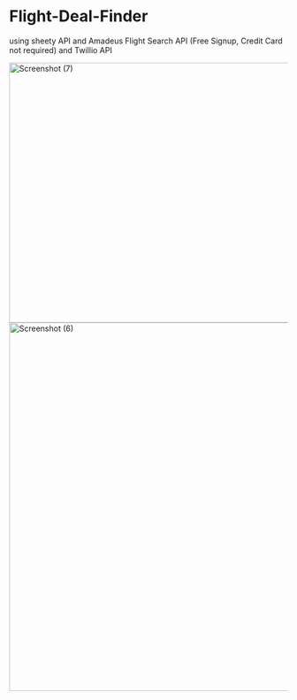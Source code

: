 # Flight-Deal-Finder
using sheety API and Amadeus Flight Search API (Free Signup, Credit Card not required) and Twillio API

<img width="719" height="470" alt="Screenshot (7)" src="https://github.com/user-attachments/assets/adbe736a-9f87-4254-b7c3-d9fcad5263ee" />
<img width="763" height="666" alt="Screenshot (6)" src="https://github.com/user-attachments/assets/b5686ec8-ed48-491e-8991-22513cccac7f" />

